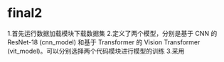 # final2
1.首先运行数据加载模块下载数据集
2.定义了两个模型，分别是基于 CNN 的 ResNet-18 (cnn_model) 和基于 Transformer 的 Vision Transformer (vit_model)。可以分别选择两个代码模块进行模型的训练
3.采用
